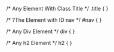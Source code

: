 /* Any Element With Class Title */
.title {
}

/* ?The Element with ID nav */
#nav {
}

/* Any Div Element */
div {
}

/* Any h2 Element */
h2 {
}